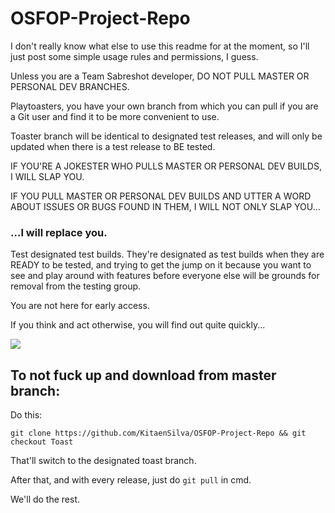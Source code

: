# OSFOP-Project-Repo

I don't really know what else to use this readme for at the moment, so I'll just post some simple usage rules and permissions, I guess.

Unless you are a Team Sabreshot developer, DO NOT PULL MASTER OR PERSONAL DEV BRANCHES.

Playtoasters, you have your own branch from which you can pull if you are a Git user and find it to be more convenient to use.

Toaster branch will be identical to designated test releases, and will only be updated when there is a test release to BE tested.

IF YOU'RE A JOKESTER WHO PULLS MASTER OR PERSONAL DEV BUILDS, I WILL SLAP YOU.

IF YOU PULL MASTER OR PERSONAL DEV BUILDS AND UTTER A WORD ABOUT ISSUES OR BUGS FOUND IN THEM, I WILL NOT ONLY SLAP YOU...

### ...I will replace you.

Test designated test builds. They're designated as test builds when they are READY to be tested, and trying to get the jump on it because you want to see and play around with features before everyone else will be grounds for removal from the testing group.

You are not here for early access.

If you think and act otherwise, you will find out quite quickly...

![](https://cdn.discordapp.com/attachments/279374610858770433/303910486917906432/eac607bcf9636ec759d5908d3188770d.jpg)

## To not fuck up and download from master branch:

Do this:

`git clone https://github.com/KitaenSilva/OSFOP-Project-Repo && git checkout Toast`

That'll switch to the designated toast branch.

After that, and with every release, just do `git pull` in cmd.

We'll do the rest.
